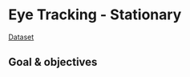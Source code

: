 # Eye Tracking - Stationary
[Dataset](https://drive.google.com/file/d/1j6L6GkreROiI8eUMht_KKYzA7SsowWMN/view?usp=drive_link)
## Goal & objectives
